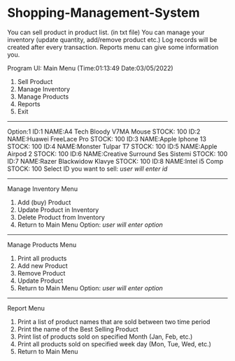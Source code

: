 # Shopping-Management-System
You can sell product in product list. (in txt file)
You can manage your inventory (update quantity, add/remove product etc.)
Log records will be created after every transaction.
Reports menu can give some information you.

Program UI:
Main Menu (Time:01:13:49 Date:03/05/2022)
1. Sell Product
2. Manage Inventory
3. Manage Products
4. Reports
5. Exit
--------------
Option:1
ID:1 NAME:A4 Tech Bloody V7MA Mouse STOCK: 100
ID:2 NAME:Huawei FreeLace Pro STOCK: 100
ID:3 NAME:Apple Iphone 13 STOCK: 100
ID:4 NAME:Monster Tulpar T7 STOCK: 100
ID:5 NAME:Apple Airpod 2 STOCK: 100
ID:6 NAME:Creative Surround Ses Sistemi STOCK: 100
ID:7 NAME:Razer Blackwidow Klavye STOCK: 100
ID:8 NAME:Intel i5 Comp STOCK: 100
Select ID you want to sell: _user will enter id_

--------------
Manage Inventory Menu
1. Add (buy) Product
2. Update Product in Inventory
3. Delete Product from Inventory
4. Return to Main Menu
Option: _user will enter option_
--------------
Manage Products Menu
1. Print all products
2. Add new Product
3. Remove Product
4. Update Product
5. Return to Main Menu
Option: _user will enter option_
--------------
Report Menu
1. Print a list of product names that are sold between two time period
2. Print the name of the Best Selling Product
3. Print list of products sold on specified Month (Jan, Feb, etc.)
4. Print all products sold on specified week day (Mon, Tue, Wed, etc.)
5. Return to Main Menu



